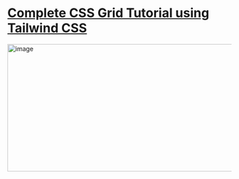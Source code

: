 # [Complete CSS Grid Tutorial using Tailwind CSS](https://youtu.be/kuY9MehvHh4?si=LAXKpXicvyMU4zPq) 

<img width="760" height="287" alt="image" src="https://github.com/user-attachments/assets/ced94197-1d1c-407e-a8d5-61c7b1fd96db" />

